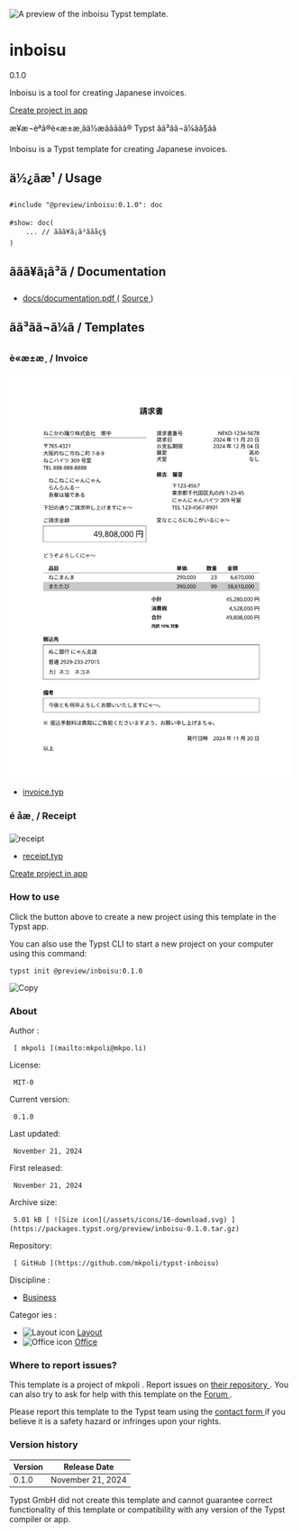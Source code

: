 ![A preview of the inboisu Typst
template.](https://packages.typst.org/preview/thumbnails/inboisu-0.1.0-small.webp)

#  inboisu

0.1.0

Inboisu is a tool for creating Japanese invoices.

[ Create project in app ](/app?template=inboisu&version=0.1.0)

æ¥æ¬èªã®è«æ±æ¸ãä½æããããã® Typst
ãã³ãã¬ã¼ãã§ãã

Inboisu is a Typst template for creating Japanese invoices.

##  ä½¿ãæ¹ / Usage

    
    
    #include "@preview/inboisu:0.1.0": doc
    
    #show: doc(
        ... // ãã­ã¥ã¡ã³ããåç§
    )
    

##  ãã­ã¥ã¡ã³ã / Documentation

  * [ docs/documentation.pdf ](https://github.com/typst/packages/raw/main/packages/preview/inboisu/0.1.0/docs/documentation.pdf) ( [ Source ](https://github.com/typst/packages/raw/main/packages/preview/inboisu/0.1.0/docs/docs.typ) ) 

##  ãã³ãã¬ã¼ã / Templates

###  è«æ±æ¸ / Invoice

![invoice](https://github.com/typst/packages/raw/main/packages/preview/inboisu/0.1.0/images/invoice.png)

  * [ invoice.typ ](https://github.com/typst/packages/raw/main/packages/preview/inboisu/0.1.0/template/invoice.typ)

###  é åæ¸ / Receipt

![receipt](https://github.com/typst/packages/raw/main/packages/preview/inboisu/0.1.0/images/receipt.png)

  * [ receipt.typ ](https://github.com/typst/packages/raw/main/packages/preview/inboisu/0.1.0/template/receipt.typ)

[ Create project in app ](/app?template=inboisu&version=0.1.0)

###  How to use

Click the button above to create a new project using this template in the
Typst app.

You can also use the Typst CLI to start a new project on your computer using
this command:

    
    
    typst init @preview/inboisu:0.1.0

![Copy](/assets/icons/16-copy.svg)

###  About

Author  :

     [ mkpoli ](mailto:mkpoli@mkpo.li)
License:

     MIT-0 
Current version:

     0.1.0 
Last updated:

     November 21, 2024 
First released:

     November 21, 2024 
Archive size:

     5.01 kB [ ![Size icon](/assets/icons/16-download.svg) ](https://packages.typst.org/preview/inboisu-0.1.0.tar.gz)
Repository:

     [ GitHub ](https://github.com/mkpoli/typst-inboisu)
Discipline  :

    

  * [ Business ](https://typst.app/universe/search/?discipline=business)

Categor  ies  :

    

  * ![Layout icon](/assets/icons/16-layout.svg) [ Layout ](https://typst.app/universe/search/?category=layout)
  * ![Office icon](/assets/icons/16-envelope.svg) [ Office ](https://typst.app/universe/search/?category=office)

###  Where to report issues?

This  template  is a project of  mkpoli  .  Report issues on  [ their
repository ](https://github.com/mkpoli/typst-inboisu) .  You can also try to
ask for help with this  template  on the  [ Forum ](https://forum.typst.app) .

Please report this  template  to the Typst team using the  [ contact form
](https://typst.app/contact) if you believe it is a safety hazard or infringes
upon your rights.

###  Version history

Version  |  Release Date   
---|---  
0.1.0  |  November 21, 2024   
  
Typst GmbH did not create this  template  and cannot guarantee correct
functionality of this  template  or compatibility with any version of the
Typst compiler or app.

